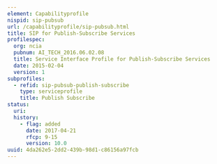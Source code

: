 ```yaml
---
element: Capabilityprofile
nispid: sip-pubsub
url: /capabilityprofile/sip-pubsub.html
title: SIP for Publish-Subscribe Services
profilespec:
  org: ncia
  pubnum: AI_TECH_2016.06.02.08
  title: Service Interface Profile for Publish-Subscribe Services
  date: 2015-02-04
  version: 1
subprofiles:
  - refid: sip-pubsub-publish-subscribe
    type: serviceprofile
    title: Publish Subscribe
status:
  uri: 
  history: 
    - flag: added
      date: 2017-04-21
      rfcp: 9-15
      version: 10.0
uuid: 4da262e5-2dd2-439b-98d1-c86156a97fcb
---
```

